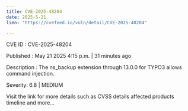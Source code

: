 ```yaml
---
title: CVE-2025-48204
date: 2025-5-21
lien: "https://cvefeed.io/vuln/detail/CVE-2025-48204"

---
```


CVE ID : CVE-2025-48204

Published :  May 21
2025
4:15 p.m. | 31 minutes ago

Description : The ns_backup extension through 13.0.0 for TYPO3 allows command injection.

Severity: 6.8 | MEDIUM

Visit the link for more details
such as CVSS details
affected products
timeline
and more...
